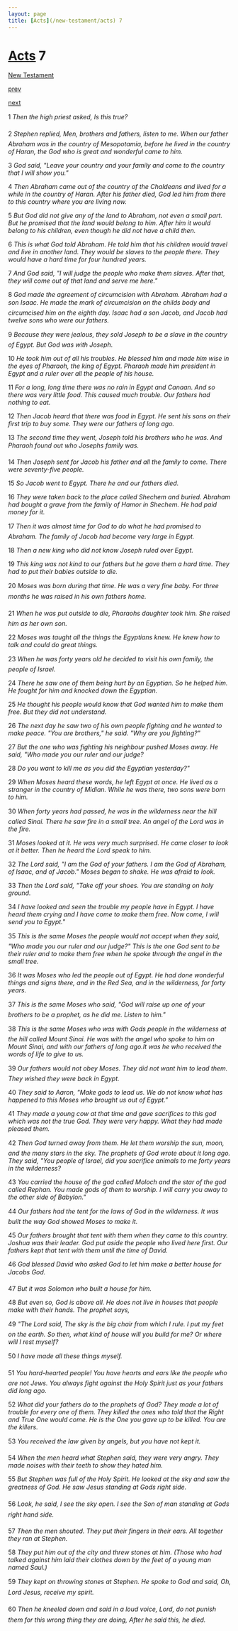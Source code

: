 ```yaml
---
layout: page
title: [Acts](/new-testament/acts) 7
---
```


# [Acts](/new-testament/acts) 7

[New Testament](/new-testament)


[prev](/new-testament/acts/acts-6.html)


[next](/new-testament/acts/acts-8.html)

1 _Then the high priest asked, Is this true?_

2 _Stephen replied, Men, brothers and fathers, listen to me. When our father Abraham was in the country of Mesopotamia, before he lived in the country of Haran, the God who is great and wonderful came to him._

3 _God said, "Leave your country and your family and come to the country that I will show you."_

4 _Then Abraham came out of the country of the Chaldeans and lived for a while in the country of Haran. After his father died, God led him from there to this country where you are living now._

5 _But God did not give any of the land to Abraham, not even a small part. But he promised that the land would belong to him. After him it would belong to his children, even though he did not have a child then._

6 _This is what God told Abraham. He told him that his children would travel and live in another land. They would be slaves to the people there. They would have a hard time for four hundred years._

7 _And God said, "I will judge the people who make them slaves. After that, they will come out of that land and serve me here."_

8 _God made the agreement of circumcision with Abraham. Abraham had a son Isaac. He made the mark of circumcision on the childs body and circumcised him on the eighth day. Isaac had a son Jacob, and Jacob had twelve sons who were our fathers._

9 _Because they were jealous, they sold Joseph to be a slave in the country of Egypt. But God was with Joseph._

10 _He took him out of all his troubles. He blessed him and made him wise in the eyes of Pharaoh, the king of Egypt. Pharaoh made him president in Egypt and a ruler over all the people of his house._

11 _For a long, long time there was no rain in Egypt and Canaan. And so there was very little food. This caused much trouble. Our fathers had nothing to eat._

12 _Then Jacob heard that there was food in Egypt. He sent his sons on their first trip to buy some. They were our fathers of long ago._

13 _The second time they went, Joseph told his brothers who he was. And Pharaoh found out who Josephs family was._

14 _Then Joseph sent for Jacob his father and all the family to come. There were seventy-five people._

15 _So Jacob went to Egypt. There he and our fathers died._

16 _They were taken back to the place called Shechem and buried. Abraham had bought a grave from the family of Hamor in Shechem. He had paid money for it._

17 _Then it was almost time for God to do what he had promised to Abraham. The family of Jacob had become very large in Egypt._

18 _Then a new king who did not know Joseph ruled over Egypt._

19 _This king was not kind to our fathers but he gave them a hard time. They had to put their babies outside to die._

20 _Moses was born during that time. He was a very fine baby. For three months he was raised in his own fathers home._

21 _When he was put outside to die, Pharaohs daughter took him. She raised him as her own son._

22 _Moses was taught all the things the Egyptians knew. He knew how to talk and could do great things._

23 _When he was forty years old he decided to visit his own family, the people of Israel._

24 _There he saw one of them being hurt by an Egyptian. So he helped him. He fought for him and knocked down the Egyptian._

25 _He thought his people would know that God wanted him to make them free. But they did not understand._

26 _The next day he saw two of his own people fighting and he wanted to make peace. "You are brothers," he said. "Why are you fighting?"_

27 _But the one who was fighting his neighbour pushed Moses away. He said, "Who made you our ruler and our judge?_

28 _Do you want to kill me as you did the Egyptian yesterday?"_

29 _When Moses heard these words, he left Egypt at once. He lived as a stranger in the country of Midian. While he was there, two sons were born to him._

30 _When forty years had passed, he was in the wilderness near the hill called Sinai. There he saw fire in a small tree. An angel of the Lord was in the fire._

31 _Moses looked at it. He was very much surprised. He came closer to look at it better.  Then he heard the Lord speak to him._

32 _The Lord said, "I am the God of your fathers. I am the God of Abraham, of Isaac, and of Jacob." Moses began to shake. He was afraid to look._

33 _Then the Lord said, "Take off your shoes. You are standing on holy ground._

34 _I have looked and seen the trouble my people have in Egypt. I have heard them crying and I have come to make them free. Now come, I will send you to Egypt."_

35 _This is the same Moses the people would not accept when they said, "Who made you our ruler and our judge?" This is the one God sent to be their ruler and to make them free when he spoke through the angel in the small tree._

36 _It was Moses who led the people out of Egypt. He had done wonderful things and signs there, and in the Red Sea, and in the wilderness, for forty years._

37 _This is the same Moses who said, "God will raise up one of your brothers to be a prophet, as he did me. Listen to him."_

38 _This is the same Moses who was with Gods people in the wilderness at the hill called Mount Sinai. He was with the angel who spoke to him on Mount Sinai, and with our fathers of long ago.It was he who received the words of life to give to us._

39 _Our fathers would not obey Moses. They did not want him to lead them. They wished they were back in Egypt._

40 _They said to Aaron, "Make gods to lead us. We do not know what has happened to this Moses who brought us out of Egypt."_

41 _They made a young cow at that time and gave sacrifices to this god which was not the true God. They were very happy. What they had made pleased them._

42 _Then God turned away from them. He let them worship the sun, moon, and the many stars in the sky. The prophets of God wrote about it long ago. They said, "You people of Israel, did you sacrifice animals to me forty years in the wilderness?_

43 _You carried the house of the god called Moloch and the star of the god called Rephan.  You made gods of them to worship. I will carry you away to the other side of Babylon."_

44 _Our fathers had the tent for the laws of God in the wilderness. It was built the way God showed Moses to make it._

45 _Our fathers brought that tent with them when they came to this country. Joshua was their leader. God put aside the people who lived here first. Our fathers kept that tent with them until the time of David._

46 _God blessed David who asked God to let him make a better house for Jacobs God._

47 _But it was Solomon who built a house for him._

48 _But even so, God is above all. He does not live in houses that people make with their hands. The prophet says,_

49 _"The Lord said, The sky is the big chair from which I rule. I put my feet on the earth. So then, what kind of house will you build for me? Or where will I rest myself?_

50 _I have made all these things myself._

51 _You hard-hearted people! You have hearts and ears like the people who are not Jews.  You always fight against the Holy Spirit just as your fathers did long ago._

52 _What did your fathers do to the prophets of God? They made a lot of trouble for every one of them. They killed the ones who told that the Right and True One would come. He is the One you gave up to be killed. You are the killers._

53 _You received the law given by angels, but you have not kept it._

54 _When the men heard what Stephen said, they were very angry. They made noises with their teeth to show they hated him._

55 _But Stephen was full of the Holy Spirit. He looked at the sky and saw the greatness of God. He saw Jesus standing at Gods right side._

56 _Look, he said, I see the sky open. I see the Son of man standing at Gods right hand side._

57 _Then the men shouted. They put their fingers in their ears. All together they ran at Stephen._

58 _They put him out of the city and threw stones at him. (Those who had talked against him laid their clothes down by the feet of a young man named Saul.)_

59 _They kept on throwing stones at Stephen. He spoke to God and said, Oh, Lord Jesus,  receive my spirit._

60 _Then he kneeled down and said in a loud voice, Lord, do not punish them for this wrong thing they are doing, After he said this, he died._

